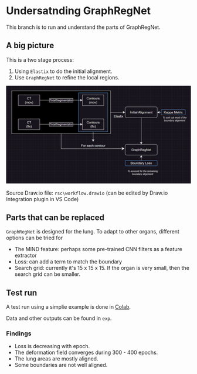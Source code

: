 # Undersatnding GraphRegNet

This branch is to run and understand the parts of GraphRegNet.

## A big picture
This is a two stage process:
1. Using `Elastix` to do the initial alignment.
1. Use `GraphRegNet` to refine the local regions.

![img](rsc/workflow.PNG)

Source Draw.io file: `rsc\workflow.drawio` (can be edited by Draw.io Integration plugin in VS Code)

## Parts that can be replaced
`GraphRegNet` is designed for the lung. To adapt to other organs, different options can be tried for
* The MIND feature: perhaps some pre-trained CNN filters as a feature extractor
* Loss: can add a term to match the boundary
* Search grid: currently it's 15 x 15 x 15. If the organ is very small, then the search grid can be smaller.

## Test run
A test run using a simplie example is done in [Colab](https://colab.research.google.com/drive/1zWPZdNTqcCbjF2BjF63bU4-WtWnIukZh?usp=sharing).

Data and other outputs can be found in `exp`.

### Findings
* Loss is decreasing with epoch.
* The deformation field converges during 300 - 400 epochs. 
* The lung areas are mostly aligned.
* Some boundaries are not well aligned. 